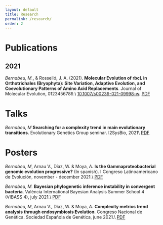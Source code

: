 ```yaml
---
layout: default
title: Research
permalink: /research/
order: 2
---
```


# Publications
## 2021
*Bernabeu, M.*, & Rosselló, J. A. (2021).
**Molecular Evolution of rbcL in Orthotrichales (Bryophyta): Site Variation,
Adaptive Evolution, and Coevolutionary Patterns of Amino Acid Replacements**.
Journal of Molecular Evolution, 0123456789.\\
[10.1007/s00239-021-09998-w](https://doi.org/10.1007/s00239-021-09998-w).
[PDF](https://drive.google.com/uc?export=download&id=14k4oapOk2zy-sgbLCYYCnVh3_LQIom4l)

# Talks
*Bernabeu, M*
**Searching for a complexity trend in main evolutionary transitions**.
Evolutionary Genetics Group seminar. I2SysBio, 2021\\
[PDF](https://drive.google.com/uc?export=download&id=1km6N-kC1cWyGfvwRZdLmf-DibwORyVLz)

# Posters
*Bernabeu, M*, Arnau V., Díaz, W. & Moya, A.
**Is the Gammaproteobacterial genomic evolution progressive?** (In spanish).
I Congreso Latinoamericano de Evolución, november - december 2021.\\
[PDF](https://drive.google.com/uc?export=download&id=12gU181ZQA5GFoEFyIIlWUGPN_Iigef7u)

*Bernabeu, M.*
**Bayesian phylogenetic inference instability in convergent bacteria**.
València International Bayesian Analysis Summer School 4 (VIBASS 4), july 2021.\\
[PDF](https://drive.google.com/uc?export=download&id=1XnjuGvYoo0RBy7yY5PsSos7Z6bfC3Lg0)

*Bernabeu, M*, Arnau V., Díaz, W. & Moya, A.
**Complexity metrics trend analysis through endosymbiosis Evolution**.
Congreso Nacional de Genética. Sociedad Española de Genética, june 2021.\\
[PDF](https://drive.google.com/uc?export=download&id=1MqWeN2yESrb3NpWib806DHq0u6dZnsLA)
